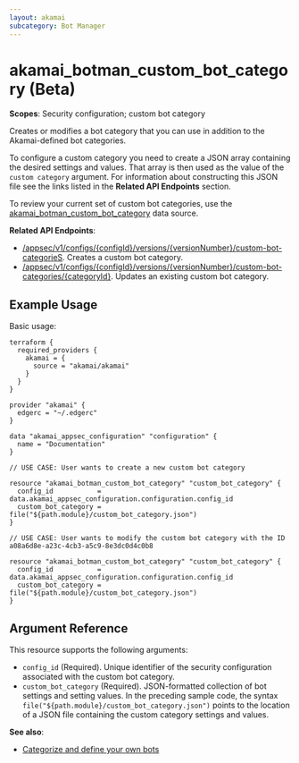```yaml
---
layout: akamai
subcategory: Bot Manager
---
```


# akamai_botman_custom_bot_category (Beta)

**Scopes**: Security configuration; custom bot category

Creates or modifies a bot category that you can use in addition to the Akamai-defined bot categories.

To configure a custom category you need to create a JSON array containing the desired settings and values. That array is then used as the value of the `custom category` argument. For information about constructing this JSON file see the links listed in the **Related API Endpoints** section.

To review your current set of custom bot categories, use the [akamai_botman_custom_bot_category](../data-sources/akamai_botman_custom_bot_category) data source.

**Related API Endpoints**:

- [/appsec/v1/configs/{configId}/versions/{versionNumber}/custom-bot-categorieS](https://techdocs.akamai.com/bot-manager/reference/post-custom-bot-category). Creates a custom bot category.
- [/appsec/v1/configs/{configId}/versions/{versionNumber}/custom-bot-categories/{categoryId}](https://techdocs.akamai.com/bot-manager/reference/put-custom-bot-category). Updates an existing custom bot category.

## Example Usage

Basic usage:

```
terraform {
  required_providers {
    akamai = {
      source = "akamai/akamai"
    }
  }
}

provider "akamai" {
  edgerc = "~/.edgerc"
}

data "akamai_appsec_configuration" "configuration" {
  name = "Documentation"
}

// USE CASE: User wants to create a new custom bot category

resource "akamai_botman_custom_bot_category" "custom_bot_category" {
  config_id           = data.akamai_appsec_configuration.configuration.config_id
  custom_bot_category = file("${path.module}/custom_bot_category.json")
}

// USE CASE: User wants to modify the custom bot category with the ID a08a6d8e-a23c-4cb3-a5c9-8e3dc0d4c0b8

resource "akamai_botman_custom_bot_category" "custom_bot_category" {
  config_id           = data.akamai_appsec_configuration.configuration.config_id
  custom_bot_category = file("${path.module}/custom_bot_category.json")
}
```

## Argument Reference

This resource supports the following arguments:

- `config_id` (Required). Unique identifier of the security configuration associated with the custom bot category.
- `custom_bot_category` (Required). JSON-formatted collection of bot settings and setting values.  In the preceding sample code, the syntax `file("${path.module}/custom_bot_category.json")` points to the location of a JSON file containing the custom category settings and values.

**See also**:

- [Categorize and define your own bots](https://techdocs.akamai.com/bot-manager/docs/categorize-define-own-bots)
